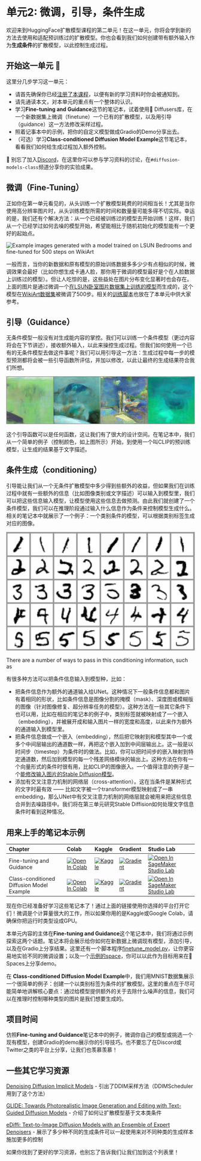 # 单元2: 微调，引导，条件生成

欢迎来到HuggingFace扩散模型课程的第二单元！在这一单元，你将会学到新的方法去使用和适配预训练过的扩散模型。你也会看到我们如何创建带有额外输入作为**生成条件**的扩散模型，以此控制生成过程。

## 开始这一单元 :rocket:

这里分几步学习这一单元：

- 请首先确保你已经[注册了本课程](https://huggingface.us17.list-manage.com/subscribe?u=7f57e683fa28b51bfc493d048&id=ef963b4162)，以便有新的学习资料时你会被通知到。
- 请先通读本文，对本单元的重点有一个整体的认识。
- 学习**Fine-tuning and Guidance**这节的笔记本，试着使用🤗 Diffusers库，在一个新数据集上微调（finetune）一个已有的扩散模型，以及用引导（guidance）这一方法修改采样过程。
- 照着记事本中的示例，把你的自定义模型做成Gradio的Demo分享出去。
- （可选）学习**Class-conditioned Diffusion Model Example**这节笔记本，看看我们如何给生成过程加入额外控制。


:loudspeaker: 别忘了加入[Discord](https://huggingface.co/join/discord)，在这里你可以参与学习资料的讨论，在`#diffusion-models-class`频道分享你的实验成果。

## 微调（Fine-Tuning）

正如你在第一单元看见的，从头训练一个扩散模型耗费的时间相当长！尤其是当你使用高分辨率图片时，从头训练模型所需的时间和数量量可能多得不切实际。幸运的是，我们还有个解决方法：从一个已经被训练过的模型去开始训练！这样，我们从一个已经学过如何去噪的模型开始，希望能相比于随机初始化的模型能有一个更好的起始点。

![Example images generated with a model trained on LSUN Bedrooms and fine-tuned for 500 steps on WikiArt](https://api.wandb.ai/files/johnowhitaker/dm_finetune/2upaa341/media/images/Sample%20generations_501_d980e7fe082aec0dfc49.png)

一般而言，当你的新数据和原有模型的原始训练数据多多少少有点相似的时候，微调效果会最好（比如你想生成卡通人脸，那你用于微调的模型最好是个在人脸数据上训练过的模型）。但让人吃惊的是，这些益处在图片分布变化显著时也会存在。上面的图片是通过微调一个[在LSUN卧室图片数据集上训练的模型](https://huggingface.co/google/ddpm-bedroom-256)而生成的，这个模型在[WikiArt数据集](https://huggingface.co/datasets/huggan/wikiart)被微调了500步。相关的[训练脚本](https://github.com/huggingface/diffusion-models-class/blob/main/unit2/finetune_model.py)也放在了本单元中供大家参考。

## 引导（Guidance）

无条件模型一般没有对生成能内容的掌控。我们可以训练一个条件模型（更过内容将会在下节讲述），接收额外输入，以此来操控生成过程。但我们如何使用一个已有的无条件模型去做这件事呢？我们可以用引导这一方法：生成过程中每一步的模型预测都将会被一些引导函数所评估，并加以修改，以此让最终的生成结果符合我们所想。

![guidance example image](guidance_eg.png)

这个引导函数可以是任何函数，这让我们有了很大的设计空间。在笔记本中，我们从一个简单的例子（控制颜色，如上图所示）开始，到使用一个叫CLIP的预训练模型，让生成的结果基于文字描述。

## 条件生成（conditioning）

引导能让我们从一个无条件扩散模型中多少得到些额外的收益，但如果我们在训练过程中就有一些额外的信息（比如图像类别或文字描述）可以输入到模型里，我们可以把这些信息输入模型，让模型使用这些信息去做预测。由此我们就创建了一个条件模型，我们可以在推理阶段通过输入什么信息作为条件来控制模型生成什么。相关的笔记本中就展示了一个例子：一个类别条件的模型，可以根据类别标签生成对应的图像。

![conditioning example](conditional_digit_generation.png)

There are a number of ways to pass in this conditioning information, such as

有很多种方法可以把条件信息输入到模型种，比如：

* 把条件信息作为额外的通道输入给UNet。这种情况下一般条件信息都和图片有着相同的形状，比如条件信息是图像分割的掩模（mask）、深度图或模糊版的图像（针对图像修复、超分辨率任务的模型）。这种方法在一些其它条件下也可以用，比如在相应的笔记本的例子中，类别标签就被映射成了一个嵌入（embedding），并被展开成和输入图片一样的宽度和高度，以此来作为额外的通道输入到模型里。
* 把条件信息做成一个嵌入（embedding），然后把它映射到和模型其中一个或多个中间层输出的通道数一样，再把这个嵌入加到中间层输出上。这一般是以时间步（timestep）为条件时的做法。比如，你可以把时间步的嵌入映射到特定通道数，然后加到模型的每一个残差网络模块的输出上。这种方法在你有一个向量形式的条件时很有用，比如CLIP的图像嵌入。一个值得注意的例子是一个[能修改输入图片的Stable Diffusion模型](https://huggingface.co/spaces/lambdalabs/stable-diffusion-image-variations)。
* 添加有交叉注意力机制的网络层（cross-attention）。这在当条件是某种形式的文字时最有效 —— 比如文字被一个transformer模型映射成了一串embedding，那么UNet中有交叉注意力机制的网络层就会被用来把这些信息合并到去噪路径中。我们将在第三单元研究Stable Diffision如何处理文字信息条件时看到这种情况。


## 用来上手的笔记本示例

| Chapter                                     | Colab                                                                                                                                                                                               | Kaggle                                                                                                                                                                                                   | Gradient                                                                                                                                                                               | Studio Lab                                                                                                                                                                                                   |
|:--------------------------------------------|:----------------------------------------------------------------------------------------------------------------------------------------------------------------------------------------------------|:---------------------------------------------------------------------------------------------------------------------------------------------------------------------------------------------------------|:---------------------------------------------------------------------------------------------------------------------------------------------------------------------------------------|:-------------------------------------------------------------------------------------------------------------------------------------------------------------------------------------------------------------|
| Fine-tuning and Guidance                                | [![Open In Colab](https://colab.research.google.com/assets/colab-badge.svg)](https://colab.research.google.com/github/huggingface/diffusion-models-class/blob/main/unit2/01_finetuning_and_guidance.ipynb)              | [![Kaggle](https://kaggle.com/static/images/open-in-kaggle.svg)](https://kaggle.com/kernels/welcome?src=https://github.com/huggingface/diffusion-models-class/blob/main/unit2/01_finetuning_and_guidance.ipynb)              | [![Gradient](https://assets.paperspace.io/img/gradient-badge.svg)](https://console.paperspace.com/github/huggingface/diffusion-models-class/blob/main/unit2/01_finetuning_and_guidance.ipynb)              | [![Open In SageMaker Studio Lab](https://studiolab.sagemaker.aws/studiolab.svg)](https://studiolab.sagemaker.aws/import/github/huggingface/diffusion-models-class/blob/main/unit2/01_finetuning_and_guidance.ipynb)              |
| Class-conditioned Diffusion Model Example                               | [![Open In Colab](https://colab.research.google.com/assets/colab-badge.svg)](https://colab.research.google.com/github/huggingface/diffusion-models-class/blob/main/unit2/02_class_conditioned_diffusion_model_example.ipynb)              | [![Kaggle](https://kaggle.com/static/images/open-in-kaggle.svg)](https://kaggle.com/kernels/welcome?src=https://github.com/huggingface/diffusion-models-class/blob/main/unit2/02_class_conditioned_diffusion_model_example.ipynb)              | [![Gradient](https://assets.paperspace.io/img/gradient-badge.svg)](https://console.paperspace.com/github/huggingface/diffusion-models-class/blob/main/unit2/02_class_conditioned_diffusion_model_example.ipynb)              | [![Open In SageMaker Studio Lab](https://studiolab.sagemaker.aws/studiolab.svg)](https://studiolab.sagemaker.aws/import/github/huggingface/diffusion-models-class/blob/main/unit2/02_class_conditioned_diffusion_model_example.ipynb)              |

现在你已经准备好学习这些笔记本了！通过上面的链接使用你选择的平台打开它们！微调是个计算量很大的工作，所以如果你用的是Kaggle或Google Colab，请确保你把运行时类型设成GPU。

本单元内容的主体在**Fine-tuning and Guidance**这个笔记本中，我们将通过示例探索这两个话题。笔记本将会展示给你如何在新数据上微调现有模型，添加引导，以及在Gradio上分享结果。这里还有一个脚本程序[finetune_model.py](https://github.com/huggingface/diffusion-models-class/blob/main/unit2/finetune_model.py)，让你更容易地实验不同的微调设置；以及一个[示例的space](https://huggingface.co/spaces/johnowhitaker/color-guided-wikiart-diffusion)，你可以以此作为目标用来在🤗 Spaces上分享demo。

在 **Class-conditioned Diffusion Model Example**中，我们用MNIST数据集展示一个很简单的例子：创建一个以类别标签为条件的扩散模型。这里的重点在于尽可能简单地讲解核心要点：通过给模型提供额外的关于去除什么噪声的信息，我们可以在推理时控制哪种类型的图片是我们想要生成的。

## 项目时间

仿照**Fine-tuning and Guidance**笔记本中的例子，微调你自己的模型或挑选一个现有模型，创建Gradio的demo展示你的引导技巧。也不要忘了在Discord或Twitter之类的平台上分享，让我们也羡慕羡慕！

## 一些其它学习资源

[Denoising Diffusion Implicit Models](https://arxiv.org/abs/2010.02502) - 引出了DDIM采样方法（DDIMScheduler用到了这个方法）

[GLIDE: Towards Photorealistic Image Generation and Editing with Text-Guided Diffusion Models](https://arxiv.org/abs/2112.10741) - 介绍了如何让扩散模型基于文本类条件

[eDiffi: Text-to-Image Diffusion Models with an Ensemble of Expert Denoisers](https://arxiv.org/abs/2211.01324) - 展示了多少种不同的生成条件可以一起使用来对不同种类的生成样本施加更多的控制

如果你找到了更好的学习资源，也别忘了告诉我们让我们加到这个列表里！
